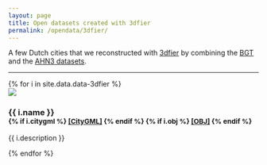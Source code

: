 ```yaml
---
layout: page
title: Open datasets created with 3dfier
permalink: /opendata/3dfier/
---
```


A few Dutch cities that we reconstructed with [3dfier](https://github.com/tudelft3d/3dfier) by combining the [BGT](http://www.kadaster.nl/bgt) and the [AHN3 datasets](https://www.pdok.nl/nl/ahn3-downloads).


- - -

<div class="row">
{% for i in site.data.data-3dfier %}
  <div class="col-sm-4 col-md-3">
    <div class="thumbnail">
      <img src="{{ i.image | prepend: site.baseurl }}"/>
      <div class="caption">
        <h3>{{ i.name }}
        <br />
        <small>
        {% if i.citygml %}
          <a href="{{ i.citygml }}">[CityGML]</a> 
        {% endif %}
        {% if i.obj %}
          <a href="{{ i.obj }}">[OBJ]</a> 
        {% endif %}
        </small>
        </h3>
        <p>{{ i.description }}</p>
      </div>
    </div>
  </div>
{% endfor %}
</div>

